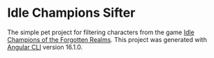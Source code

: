 # Idle Champions Sifter

The simple pet project for filtering characters from the game [Idle Champions of the Forgotten Realms](https://en.wikipedia.org/wiki/Idle_Champions_of_the_Forgotten_Realms). 
This project was generated with [Angular CLI](https://github.com/angular/angular-cli) version 16.1.0.
